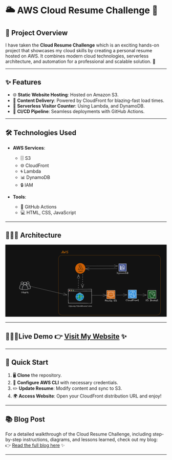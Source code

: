 # 🌥️ AWS Cloud Resume Challenge 🌟

## 📝 Project Overview  
I have taken the **Cloud Resume Challenge** which is an exciting hands-on project that showcases my cloud skills by creating a personal resume hosted on AWS. It combines modern cloud technologies, serverless architecture, and automation for a professional and scalable solution. 🚀

---

## ✨ Features  
- 🌐 **Static Website Hosting**: Hosted on Amazon S3.  
- 📡 **Content Delivery**: Powered by CloudFront for blazing-fast load times.  
- 🔄 **Serverless Visitor Counter**: Using Lambda, and DynamoDB. 
- 🔄 **CI/CD Pipeline**: Seamless deployments with GitHub Actions.

---

## 🛠️ Technologies Used  
- **AWS Services**:  
  - 🗄️ S3  
  - 🌐 CloudFront  
  - 🌀 Lambda  
  - 📊 DynamoDB  
  - 🔒 IAM  

- **Tools**:    
  - 🤖 GitHub Actions  
  - 💻 HTML, CSS, JavaScript  

---

## 👨🏻‍💻 Architecture


![AWS-Architecture-Diagram](portfolio/assets/images/AWS-Architecture-Cloud-resume-challenge-1.png)

---

## 👨🏻‍💻Live Demo 👉 [Visit My Website](https://djt99ca169bs1.cloudfront.net) ✨

---

## 🚀 Quick Start  
1. 🖥️ **Clone** the repository.  
2. 🔐 **Configure AWS CLI** with necessary credentials.    
3. ✏️ **Update Resume**: Modify content and sync to S3.  
4. 🌍 **Access Website**: Open your CloudFront distribution URL and enjoy!  

---

## 📚 Blog Post  
For a detailed walkthrough of the Cloud Resume Challenge, including step-by-step instructions, diagrams, and lessons learned, check out my blog:  
👉 [Read the full blog here](https://medium.com/@devadocs/️-how-i-completed-my-cloud-resume-challenge-on-aws-a-step-by-step-guide-to-master-the-cloud-fcdf915c8867) ✨

---

 
